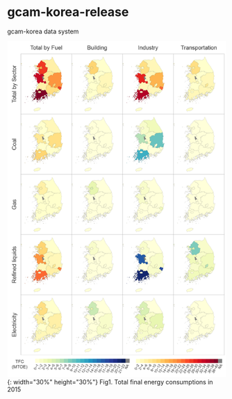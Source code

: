# gcam-korea-release
gcam-korea data system

![TFCin2015](./res/TFCin2015.png){: width="30%" height="30%"}
Fig1. Total final energy consumptions in 2015

